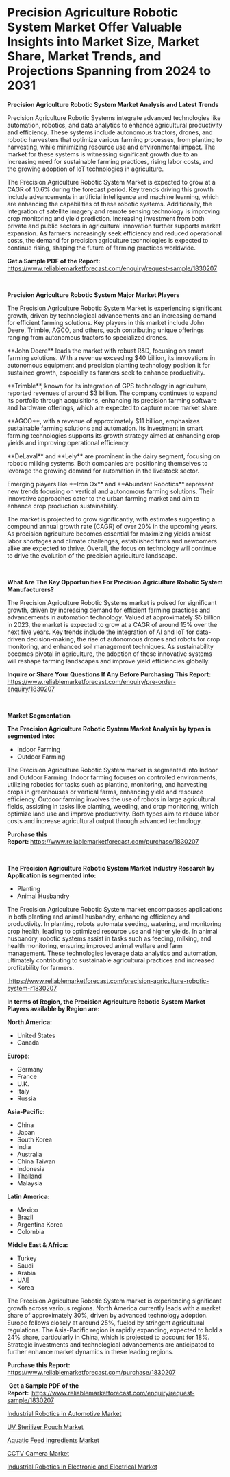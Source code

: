 <p><h1>Precision Agriculture Robotic System Market Offer Valuable Insights into Market Size, Market Share, Market Trends, and Projections Spanning from 2024 to 2031</h1></p><p><strong>Precision Agriculture Robotic System Market Analysis and Latest Trends</strong></p>
<p><p>Precision Agriculture Robotic Systems integrate advanced technologies like automation, robotics, and data analytics to enhance agricultural productivity and efficiency. These systems include autonomous tractors, drones, and robotic harvesters that optimize various farming processes, from planting to harvesting, while minimizing resource use and environmental impact. The market for these systems is witnessing significant growth due to an increasing need for sustainable farming practices, rising labor costs, and the growing adoption of IoT technologies in agriculture.</p><p>The Precision Agriculture Robotic System Market is expected to grow at a CAGR of 10.6% during the forecast period. Key trends driving this growth include advancements in artificial intelligence and machine learning, which are enhancing the capabilities of these robotic systems. Additionally, the integration of satellite imagery and remote sensing technology is improving crop monitoring and yield prediction. Increasing investment from both private and public sectors in agricultural innovation further supports market expansion. As farmers increasingly seek efficiency and reduced operational costs, the demand for precision agriculture technologies is expected to continue rising, shaping the future of farming practices worldwide.</p></p>
<p><strong>Get a Sample PDF of the Report:&nbsp;</strong> <a href="https://www.reliablemarketforecast.com/enquiry/request-sample/1830207?utm_campaign=1159&utm_medium=2&utm_source=Github&utm_content=ia&utm_term=01112024&utm_id=precision-agriculture-robotic-system">https://www.reliablemarketforecast.com/enquiry/request-sample/1830207</a></p>
<p>&nbsp;</p>
<p><strong>Precision Agriculture Robotic System Major Market Players</strong></p>
<p><p>The Precision Agriculture Robotic System Market is experiencing significant growth, driven by technological advancements and an increasing demand for efficient farming solutions. Key players in this market include John Deere, Trimble, AGCO, and others, each contributing unique offerings ranging from autonomous tractors to specialized drones.</p><p>**John Deere** leads the market with robust R&D, focusing on smart farming solutions. With a revenue exceeding $40 billion, its innovations in autonomous equipment and precision planting technology position it for sustained growth, especially as farmers seek to enhance productivity.</p><p>**Trimble**, known for its integration of GPS technology in agriculture, reported revenues of around $3 billion. The company continues to expand its portfolio through acquisitions, enhancing its precision farming software and hardware offerings, which are expected to capture more market share.</p><p>**AGCO**, with a revenue of approximately $11 billion, emphasizes sustainable farming solutions and automation. Its investment in smart farming technologies supports its growth strategy aimed at enhancing crop yields and improving operational efficiency.</p><p>**DeLaval** and **Lely** are prominent in the dairy segment, focusing on robotic milking systems. Both companies are positioning themselves to leverage the growing demand for automation in the livestock sector.</p><p>Emerging players like **Iron Ox** and **Abundant Robotics** represent new trends focusing on vertical and autonomous farming solutions. Their innovative approaches cater to the urban farming market and aim to enhance crop production sustainability.</p><p>The market is projected to grow significantly, with estimates suggesting a compound annual growth rate (CAGR) of over 20% in the upcoming years. As precision agriculture becomes essential for maximizing yields amidst labor shortages and climate challenges, established firms and newcomers alike are expected to thrive. Overall, the focus on technology will continue to drive the evolution of the precision agriculture landscape.</p></p>
<p>&nbsp;</p>
<p><strong>What Are The Key Opportunities For Precision Agriculture Robotic System Manufacturers?</strong></p>
<p><p>The Precision Agriculture Robotic Systems market is poised for significant growth, driven by increasing demand for efficient farming practices and advancements in automation technology. Valued at approximately $5 billion in 2023, the market is expected to grow at a CAGR of around 15% over the next five years. Key trends include the integration of AI and IoT for data-driven decision-making, the rise of autonomous drones and robots for crop monitoring, and enhanced soil management techniques. As sustainability becomes pivotal in agriculture, the adoption of these innovative systems will reshape farming landscapes and improve yield efficiencies globally.</p></p>
<p><strong>Inquire or Share Your Questions If Any Before Purchasing This Report:</strong> <a href="https://www.reliablemarketforecast.com/enquiry/pre-order-enquiry/1830207?utm_campaign=1159&utm_medium=2&utm_source=Github&utm_content=ia&utm_term=01112024&utm_id=precision-agriculture-robotic-system">https://www.reliablemarketforecast.com/enquiry/pre-order-enquiry/1830207</a></p>
<p>&nbsp;</p>
<p><strong>Market Segmentation</strong></p>
<p><strong>The Precision Agriculture Robotic System Market Analysis by types is segmented into:</strong></p>
<p><ul><li>Indoor Farming</li><li>Outdoor Farming</li></ul></p>
<p><p>The Precision Agriculture Robotic System market is segmented into Indoor and Outdoor Farming. Indoor farming focuses on controlled environments, utilizing robotics for tasks such as planting, monitoring, and harvesting crops in greenhouses or vertical farms, enhancing yield and resource efficiency. Outdoor farming involves the use of robots in large agricultural fields, assisting in tasks like planting, weeding, and crop monitoring, which optimize land use and improve productivity. Both types aim to reduce labor costs and increase agricultural output through advanced technology.</p></p>
<p><strong>Purchase this Report:&nbsp;</strong><a href="https://www.reliablemarketforecast.com/purchase/1830207?utm_campaign=1159&utm_medium=2&utm_source=Github&utm_content=ia&utm_term=01112024&utm_id=precision-agriculture-robotic-system">https://www.reliablemarketforecast.com/purchase/1830207</a></p>
<p>&nbsp;</p>
<p><strong>The Precision Agriculture Robotic System Market Industry Research by Application is segmented into:</strong></p>
<p><ul><li>Planting</li><li>Animal Husbandry</li></ul></p>
<p><p>The Precision Agriculture Robotic System market encompasses applications in both planting and animal husbandry, enhancing efficiency and productivity. In planting, robots automate seeding, watering, and monitoring crop health, leading to optimized resource use and higher yields. In animal husbandry, robotic systems assist in tasks such as feeding, milking, and health monitoring, ensuring improved animal welfare and farm management. These technologies leverage data analytics and automation, ultimately contributing to sustainable agricultural practices and increased profitability for farmers.</p></p>
<p><a href="https://www.reliablemarketforecast.com/precision-agriculture-robotic-system-r1830207?utm_campaign=1159&utm_medium=2&utm_source=Github&utm_content=ia&utm_term=01112024&utm_id=precision-agriculture-robotic-system">&nbsp;https://www.reliablemarketforecast.com/precision-agriculture-robotic-system-r1830207</a></p>
<p><strong>In terms of Region, the Precision Agriculture Robotic System Market Players available by Region are:</strong></p>
<p>
    <p> <strong> North America: </strong>
        <ul>
            <li>United States</li>
            <li>Canada</li>
        </ul>
        </p> 
    <p> <strong> Europe: </strong>
        <ul>
            <li>Germany</li>
            <li>France</li>
            <li>U.K.</li>
            <li>Italy</li>
            <li>Russia</li>
        </ul>
        </p> 
    <p> <strong> Asia-Pacific: </strong>
        <ul>
            <li>China</li>
            <li>Japan</li>
            <li>South Korea</li>
            <li>India</li>
            <li>Australia</li>
            <li>China Taiwan</li>
            <li>Indonesia</li>
            <li>Thailand</li>
            <li>Malaysia</li>
        </ul>
        </p> 
    <p> <strong> Latin America: </strong>
        <ul>
            <li>Mexico</li>
            <li>Brazil</li>
            <li>Argentina Korea</li>
            <li>Colombia</li>
        </ul>
        </p> 
    <p> <strong> Middle East & Africa: </strong>
        <ul>
            <li>Turkey</li>
            <li>Saudi</li>
            <li>Arabia</li>
            <li>UAE</li>
            <li>Korea</li>
        </ul>
    </p>
    </p>
<p><p>The Precision Agriculture Robotic System market is experiencing significant growth across various regions. North America currently leads with a market share of approximately 30%, driven by advanced technology adoption. Europe follows closely at around 25%, fueled by stringent agricultural regulations. The Asia-Pacific region is rapidly expanding, expected to hold a 24% share, particularly in China, which is projected to account for 18%. Strategic investments and technological advancements are anticipated to further enhance market dynamics in these leading regions.</p></p>
<p><strong>Purchase this Report: </strong><a href="https://www.reliablemarketforecast.com/purchase/1830207?utm_campaign=1159&utm_medium=2&utm_source=Github&utm_content=ia&utm_term=01112024&utm_id=precision-agriculture-robotic-system">https://www.reliablemarketforecast.com/purchase/1830207</a></p>
<p>&nbsp;<strong>Get a Sample PDF of the Report:&nbsp;&nbsp;</strong><a href="https://www.reliablemarketforecast.com/enquiry/request-sample/1830207?utm_campaign=1159&utm_medium=2&utm_source=Github&utm_content=ia&utm_term=01112024&utm_id=precision-agriculture-robotic-system">https://www.reliablemarketforecast.com/enquiry/request-sample/1830207</a></p>
<p><strong></strong></p>
<p><p><a href="https://issuu.com/reportprime-2/docs/industrial-robotics-in-automotive-m_2419d6e1058c19?utm_campaign=1159&utm_medium=2&utm_source=Github&utm_content=ia&utm_term=01112024&utm_id=precision-agriculture-robotic-system">Industrial Robotics in Automotive Market</a></p><p><a href="https://www.linkedin.com/pulse/uv-sterilizer-pouch-landscape-product-spectrum-market-trajectories-wxkie?utm_campaign=1159&utm_medium=2&utm_source=Github&utm_content=ia&utm_term=01112024&utm_id=precision-agriculture-robotic-system">UV Sterilizer Pouch Market</a></p><p><a href="https://github.com/mickahmaland/Market-Research-Report-List-1/blob/main/aquatic-feed-ingredients-market.md?utm_campaign=1159&utm_medium=2&utm_source=Github&utm_content=ia&utm_term=01112024&utm_id=precision-agriculture-robotic-system">Aquatic Feed Ingredients Market</a></p><p><a href="https://www.linkedin.com/pulse/cctv-camera-market-shifts-strategic-analysis-2024-2031-observi-dctwe?utm_campaign=1159&utm_medium=2&utm_source=Github&utm_content=ia&utm_term=01112024&utm_id=precision-agriculture-robotic-system">CCTV Camera Market</a></p><p><a href="https://issuu.com/reportprime-2/docs/industrial-robotics-in-electronic-a_813d14099c4b1f?utm_campaign=1159&utm_medium=2&utm_source=Github&utm_content=ia&utm_term=01112024&utm_id=precision-agriculture-robotic-system">Industrial Robotics in Electronic and Electrical Market</a></p></p>